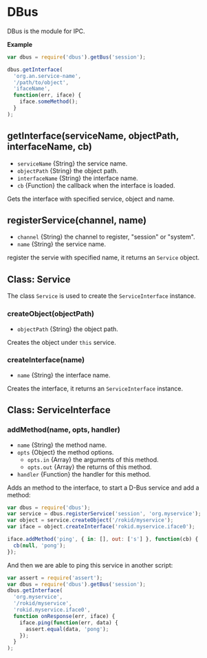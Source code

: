 # DBus

DBus is the module for IPC.

**Example**

```js
var dbus = require('dbus').getBus('session');

dbus.getInterface(
  'org.an.service-name', 
  '/path/to/object', 
  'ifaceName', 
  function(err, iface) {
    iface.someMethod();
  }
);
```

## getInterface(serviceName, objectPath, interfaceName, cb)

* `serviceName` {String} the service name.
* `objectPath` {String} the object path.
* `interfaceName` {String} the interface name.
* `cb` {Function} the callback when the interface is loaded.

Gets the interface with specified service, object and name.

## registerService(channel, name)

* `channel` {String} the channel to register, "session" or "system".
* `name` {String} the service name.

register the servie with specified name, it returns an `Service` object.

## Class: Service

The class `Service` is used to create the `ServiceInterface` instance.

### createObject(objectPath)

* `objectPath` {String} the object path.

Creates the object under `this` service.

### createInterface(name)

* `name` {String} the interface name.

Creates the interface, it returns an `ServiceInterface` instance.

## Class: ServiceInterface

### addMethod(name, opts, handler)

* `name` {String} the method name.
* `opts` {Object} the method options.
  * `opts.in` {Array} the arguments of this method.
  * `opts.out` {Array} the returns of this method.
* `handler` {Function} the handler for this method.

Adds an method to the interface, to start a D-Bus service and add a method:

```js
var dbus = require('dbus');
var service = dbus.registerService('session', 'org.myservice');
var object = service.createObject('/rokid/myservice');
var iface = object.createInterface('rokid.myservice.iface0');

iface.addMethod('ping', { in: [], out: ['s'] }, function(cb) {
  cb(null, 'pong');
});
```

And then we are able to ping this service in another script:

```js
var assert = require('assert');
var dbus = require('dbus').getBus('session');
dbus.getInterface(
  'org.myservice', 
  '/rokid/myservice', 
  'rokid.myservice.iface0', 
  function onResponse(err, iface) {
    iface.ping(function(err, data) {
      assert.equal(data, 'pong');
    });
  }
);
```
